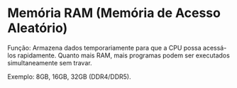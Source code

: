 # Memória RAM (Memória de Acesso Aleatório)
Função: Armazena dados temporariamente para que a CPU possa acessá-los rapidamente. Quanto mais RAM, mais programas podem ser executados simultaneamente sem travar.

Exemplo: 8GB, 16GB, 32GB (DDR4/DDR5).
